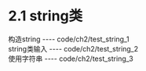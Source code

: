 # 2.1 string类

构造string   ---- code/ch2/test_string_1<br>
string类输入 ---- code/ch2/test_string_2<br>
使用字符串   ---- code/ch2/test_string_3<br>

